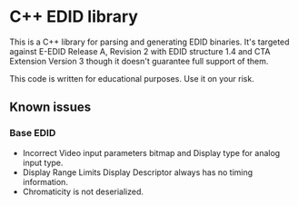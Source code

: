 # C++ EDID library

This is a C++ library for parsing and generating EDID binaries. It's targeted against E-EDID Release A, Revision 2 with EDID structure 1.4 and CTA Extension Version 3 though it doesn't guarantee full support of them.

This code is written for educational purposes. Use it on your risk.

## Known issues

### Base EDID

- Incorrect Video input parameters bitmap and Display type for analog input type.
- Display Range Limits Display Descriptor always has no timing information.
- Chromaticity is not deserialized.
